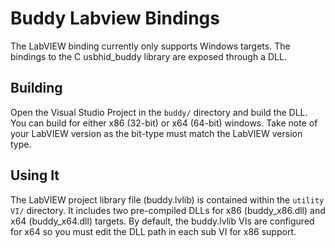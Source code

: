 # Buddy Labview Bindings

The LabVIEW binding currently only supports Windows targets.  The bindings to
the C usbhid_buddy library are exposed through a DLL.

## Building

Open the Visual Studio Project in the `buddy/` directory and build the DLL.  You can
build for either x86 (32-bit) or x64 (64-bit) windows.  Take note of your LabVIEW
version as the bit-type must match the LabVIEW version type.

## Using It

The LabVIEW project library file (buddy.lvlib) is contained within the `utility VI/` directory.
It includes two pre-compiled DLLs for x86 (buddy_x86.dll) and x64 (buddy_x64.dll) targets.  By
default, the buddy.lvlib VIs are configured for x64 so you must edit the DLL path in each sub VI
for x86 support.  